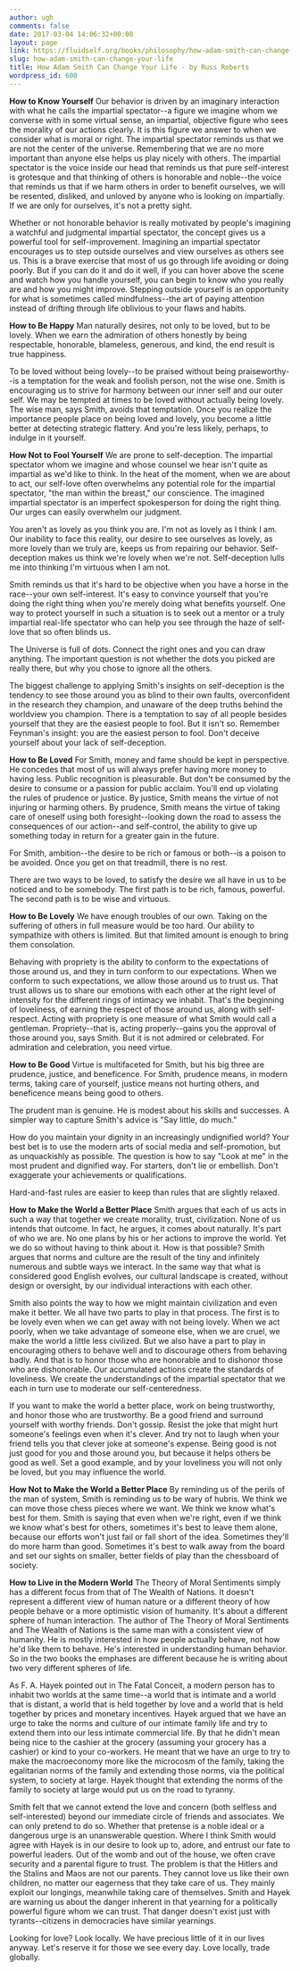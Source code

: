 ```yaml
---
author: ugh
comments: false
date: 2017-03-04 14:06:32+00:00
layout: page
link: https://fluidself.org/books/philosophy/how-adam-smith-can-change-your-life/
slug: how-adam-smith-can-change-your-life
title: How Adam Smith Can Change Your Life - by Russ Roberts
wordpress_id: 600
---
```


**How to Know Yourself**
Our behavior is driven by an imaginary interaction with what he calls the impartial spectator--a figure we imagine whom we converse with in some virtual sense, an impartial, objective figure who sees the morality of our actions clearly. It is this figure we answer to when we consider what is moral or right. The impartial spectator reminds us that we are not the center of the universe. Remembering that we are no more important than anyone else helps us play nicely with others. The impartial spectator is the voice inside our head that reminds us that pure self-interest is grotesque and that thinking of others is honorable and noble--the voice that reminds us that if we harm others in order to benefit ourselves, we will be resented, disliked, and unloved by anyone who is looking on impartially. If we are only for ourselves, it's not a pretty sight.
 
Whether or not honorable behavior is really motivated by people's imagining a watchful and judgmental impartial spectator, the concept gives us a powerful tool for self-improvement. Imagining an impartial spectator encourages us to step outside ourselves and view ourselves as others see us. This is a brave exercise that most of us go through life avoiding or doing poorly. But if you can do it and do it well, if you can hover above the scene and watch how you handle yourself, you can begin to know who you really are and how you might improve. Stepping outside yourself is an opportunity for what is sometimes called mindfulness--the art of paying attention instead of drifting through life oblivious to your flaws and habits.
 
**How to Be Happy**
Man naturally desires, not only to be loved, but to be lovely. When we earn the admiration of others honestly by being respectable, honorable, blameless, generous, and kind, the end result is true happiness.
 
To be loved without being lovely--to be praised without being praiseworthy--is a temptation for the weak and foolish person, not the wise one. Smith is encouraging us to strive for harmony between our inner self and our outer self. We may be tempted at times to be loved without actually being lovely. The wise man, says Smith, avoids that temptation. Once you realize the importance people place on being loved and lovely, you become a little better at detecting strategic flattery. And you're less likely, perhaps, to indulge in it yourself.
 
**How Not to Fool Yourself**
We are prone to self-deception. The impartial spectator whom we imagine and whose counsel we hear isn't quite as impartial as we'd like to think. In the heat of the moment, when we are about to act, our self-love often overwhelms any potential role for the impartial spectator, "the man within the breast," our conscience. The imagined impartial spectator is an imperfect spokesperson for doing the right thing. Our urges can easily overwhelm our judgment.
 
You aren't as lovely as you think you are. I'm not as lovely as I think I am. Our inability to face this reality, our desire to see ourselves as lovely, as more lovely than we truly are, keeps us from repairing our behavior. Self-deception makes us think we're lovely when we're not. Self-deception lulls me into thinking I'm virtuous when I am not.
 
Smith reminds us that it's hard to be objective when you have a horse in the race--your own self-interest. It's easy to convince yourself that you're doing the right thing when you're merely doing what benefits yourself. One way to protect yourself in such a situation is to seek out a mentor or a truly impartial real-life spectator who can help you see through the haze of self-love that so often blinds us.
 
The Universe is full of dots. Connect the right ones and you can draw anything. The important question is not whether the dots you picked are really there, but why you chose to ignore all the others.
 
The biggest challenge to applying Smith's insights on self-deception is the tendency to see those around you as blind to their own faults, overconfident in the research they champion, and unaware of the deep truths behind the worldview you champion. There is a temptation to say of all people besides yourself that they are the easiest people to fool. But it isn't so. Remember Feynman's insight: you are the easiest person to fool. Don't deceive yourself about your lack of self-deception.
 
**How to Be Loved**
For Smith, money and fame should be kept in perspective. He concedes that most of us will always prefer having more money to having less. Public recognition is pleasurable. But don't be consumed by the desire to consume or a passion for public acclaim. You'll end up violating the rules of prudence or justice. By justice, Smith means the virtue of not injuring or harming others. By prudence, Smith means the virtue of taking care of oneself using both foresight--looking down the road to assess the consequences of our action--and self-control, the ability to give up something today in return for a greater gain in the future.
 
For Smith, ambition--the desire to be rich or famous or both--is a poison to be avoided. Once you get on that treadmill, there is no rest.
 
There are two ways to be loved, to satisfy the desire we all have in us to be noticed and to be somebody. The first path is to be rich, famous, powerful. The second path is to be wise and virtuous.
 
**How to Be Lovely**
We have enough troubles of our own. Taking on the suffering of others in full measure would be too hard. Our ability to sympathize with others is limited. But that limited amount is enough to bring them consolation.
 
Behaving with propriety is the ability to conform to the expectations of those around us, and they in turn conform to our expectations. When we conform to such expectations, we allow those around us to trust us. That trust allows us to share our emotions with each other at the right level of intensity for the different rings of intimacy we inhabit. That's the beginning of loveliness, of earning the respect of those around us, along with self-respect. Acting with propriety is one measure of what Smith would call a gentleman. Propriety--that is, acting properly--gains you the approval of those around you, says Smith. But it is not admired or celebrated. For admiration and celebration, you need virtue.
 
**How to Be Good**
Virtue is multifaceted for Smith, but his big three are prudence, justice, and beneficence. For Smith, prudence means, in modern terms, taking care of yourself, justice means not hurting others, and beneficence means being good to others.
 
The prudent man is genuine. He is modest about his skills and successes. A simpler way to capture Smith's advice is "Say little, do much."
 
How do you maintain your dignity in an increasingly undignified world? Your best bet is to use the modern arts of social media and self-promotion, but as unquackishly as possible. The question is how to say "Look at me" in the most prudent and dignified way. For starters, don't lie or embellish. Don't exaggerate your achievements or qualifications.
 
Hard-and-fast rules are easier to keep than rules that are slightly relaxed.
 
**How to Make the World a Better Place**
Smith argues that each of us acts in such a way that together we create morality, trust, civilization. None of us intends that outcome. In fact, he argues, it comes about naturally. It's part of who we are. No one plans by his or her actions to improve the world. Yet we do so without having to think about it. How is that possible? Smith argues that norms and culture are the result of the tiny and infinitely numerous and subtle ways we interact. In the same way that what is considered good English evolves, our cultural landscape is created, without design or oversight, by our individual interactions with each other.
 
Smith also points the way to how we might maintain civilization and even make it better. We all have two parts to play in that process. The first is to be lovely even when we can get away with not being lovely. When we act poorly, when we take advantage of someone else, when we are cruel, we make the world a little less civilized. But we also have a part to play in encouraging others to behave well and to discourage others from behaving badly. And that is to honor those who are honorable and to dishonor those who are dishonorable. Our accumulated actions create the standards of loveliness. We create the understandings of the impartial spectator that we each in turn use to moderate our self-centeredness.
 
If you want to make the world a better place, work on being trustworthy, and honor those who are trustworthy. Be a good friend and surround yourself with worthy friends. Don't gossip. Resist the joke that might hurt someone's feelings even when it's clever. And try not to laugh when your friend tells you that clever joke at someone's expense. Being good is not just good for you and those around you, but because it helps others be good as well. Set a good example, and by your loveliness you will not only be loved, but you may influence the world.
 
**How Not to Make the World a Better Place**
By reminding us of the perils of the man of system, Smith is reminding us to be wary of hubris. We think we can move those chess pieces where we want. We think we know what's best for them. Smith is saying that even when we're right, even if we think we know what's best for others, sometimes it's best to leave them alone, because our efforts won't just fail or fall short of the idea. Sometimes they'll do more harm than good. Sometimes it's best to walk away from the board and set our sights on smaller, better fields of play than the chessboard of society.
 
**How to Live in the Modern World**
The Theory of Moral Sentiments simply has a different focus from that of The Wealth of Nations. It doesn't represent a different view of human nature or a different theory of how people behave or a more optimistic vision of humanity. It's about a different sphere of human interaction. The author of The Theory of Moral Sentiments and The Wealth of Nations is the same man with a consistent view of humanity. He is mostly interested in how people actually behave, not how he'd like them to behave. He's interested in understanding human behavior. So in the two books the emphases are different because he is writing about two very different spheres of life.
 
As F. A. Hayek pointed out in The Fatal Conceit, a modern person has to inhabit two worlds at the same time--a world that is intimate and a world that is distant, a world that is held together by love and a world that is held together by prices and monetary incentives. Hayek argued that we have an urge to take the norms and culture of our intimate family life and try to extend them into our less intimate commercial life. By that he didn't mean being nice to the cashier at the grocery (assuming your grocery has a cashier) or kind to your co-workers. He meant that we have an urge to try to make the macroeconomy more like the microcosm of the family, taking the egalitarian norms of the family and extending those norms, via the political system, to society at large. Hayek thought that extending the norms of the family to society at large would put us on the road to tyranny.
 
Smith felt that we cannot extend the love and concern (both selfless and self-interested) beyond our immediate circle of friends and associates. We can only pretend to do so. Whether that pretense is a noble ideal or a dangerous urge is an unanswerable question. Where I think Smith would agree with Hayek is in our desire to look up to, adore, and entrust our fate to powerful leaders. Out of the womb and out of the house, we often crave security and a parental figure to trust. The problem is that the Hitlers and the Stalins and Maos are not our parents. They cannot love us like their own children, no matter our eagerness that they take care of us. They mainly exploit our longings, meanwhile taking care of themselves. Smith and Hayek are warning us about the danger inherent in that yearning for a politically powerful figure whom we can trust. That danger doesn't exist just with tyrants--citizens in democracies have similar yearnings.
 
Looking for love? Look locally. We have precious little of it in our lives anyway. Let's reserve it for those we see every day. Love locally, trade globally.
